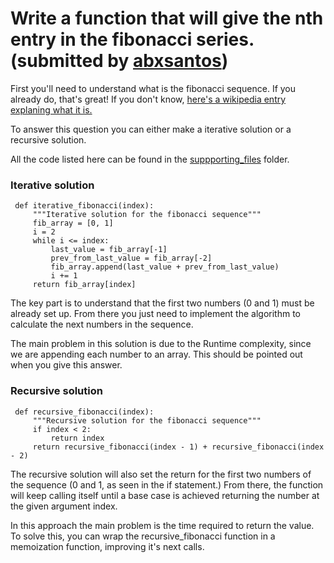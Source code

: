 # Write a function that will give the nth entry in the fibonacci series. (submitted by [abxsantos](https://github.com/abxsantos))

 First you'll need to understand what is the fibonacci sequence. If you already do, that's great! If you don't know, [here's a wikipedia entry explaning what it is.](https://en.wikipedia.org/wiki/Fibonacci_number)


 To answer this question you can either make a iterative solution or a recursive solution.

 All the code listed here can be found in the [suppporting_files](https://github.com/RaviKarrii/Awesome-interview-preparation/tree/main/Python/supporting_files) folder.

 ### Iterative solution
 ```
  def iterative_fibonacci(index):
      """Iterative solution for the fibonacci sequence"""
      fib_array = [0, 1]
      i = 2
      while i <= index:
          last_value = fib_array[-1]
          prev_from_last_value = fib_array[-2]
          fib_array.append(last_value + prev_from_last_value)
          i += 1
      return fib_array[index]
 ```
 The key part is to understand that the first two numbers (0 and 1) must be already set up. From there you just need to implement the algorithm to calculate the next numbers in the sequence.

 The main problem in this solution is due to the Runtime complexity, since we are appending each number to an array. This should be pointed out when you give this answer.

 ### Recursive solution
 ```
  def recursive_fibonacci(index):
      """Recursive solution for the fibonacci sequence"""
      if index < 2:
          return index
      return recursive_fibonacci(index - 1) + recursive_fibonacci(index - 2)
 ```
 The recursive solution will also set the return for the first two numbers of the sequence (0 and 1, as seen in the if statement.)
 From there, the function will keep calling itself until a base case is achieved returning the number at the given argument index.

 In this approach the main problem is the time required to return the value. To solve this, you can wrap the recursive_fibonacci function in a memoization function, improving it's next calls.


